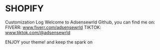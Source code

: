 # SHOPIFY
Customization Log
Welcome to Adsensewrld Github, you can find me on:
FIVERR: www.fiverr.com/adsensewrld
TIKTOK: www.tiktok.com/@adsensewrld

ENJOY your theme! and keep the spark on
